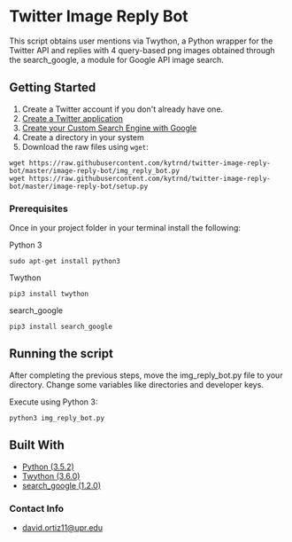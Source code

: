 # Twitter Image Reply Bot

This script obtains user mentions via Twython, a Python wrapper for the Twitter API and replies with 4 query-based png images obtained through the search_google, a module for Google API image search.

## Getting Started

1. Create a Twitter account if you don't already have one.
2. [Create a Twitter application](http://docs.inboundnow.com/guide/create-twitter-application/)
3. [Create your Custom Search Engine with Google](https://developers.google.com/custom-search/docs/tutorial/creatingcse)
4. Create a directory in your system
5. Download the raw files using ```wget```:
```
wget https://raw.githubusercontent.com/kytrnd/twitter-image-reply-bot/master/image-reply-bot/img_reply_bot.py
wget https://raw.githubusercontent.com/kytrnd/twitter-image-reply-bot/master/image-reply-bot/setup.py
```

### Prerequisites

Once in your project folder in your terminal install the following:

Python 3

```
sudo apt-get install python3
```

Twython

```
pip3 install twython
```

search_google

```
pip3 install search_google
```

## Running the script

After completing the previous steps, move the img_reply_bot.py file to your directory.
Change some variables like directories and developer keys.

Execute using Python 3:

```
python3 img_reply_bot.py
```

## Built With
* [Python (3.5.2)](https://docs.python.org/3/)
* [Twython (3.6.0)](https://twython.readthedocs.io/en/latest/index.html)
* [search_google (1.2.0)](https://rrwen.github.io/search_google/)

### Contact Info
* david.ortiz11@upr.edu
